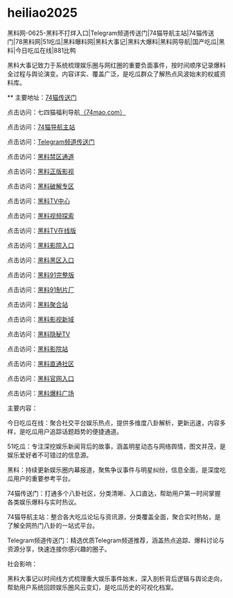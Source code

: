 # heiliao2025
黑料网-0625-黑料不打烊入口|Telegram频道传送门|74猫导航主站|74猫传送门|78黑料网|51吃瓜|黑料曝料网|黑料大事记|黑料大爆料|黑料网导航|国产吃瓜|黑料|今日吃瓜在线|881比鸭

黑料大事记致力于系统梳理娱乐圈与网红圈的重要负面事件，按时间顺序记录爆料全过程与舆论演变。内容详实、覆盖广泛，是吃瓜群众了解热点风波始末的权威资料库。

** 主要地址：<a href="https://74mao.com/">74猫传送门</a>

点击访问：七四猫福利导航<a href="https://74mao.com/">（74mao.com）</a>

点击访问：<a href="https://74mao.com/">74猫导航主站</a>

点击访问：<a href="https://74mao.com/">Telegram频道传送门</a>

点击访问：<a href="https://aw4-21.pages.dev/">黑料禁区通道</a>

点击访问：<a href="https://aw5-21.pages.dev/">黑料正版影视</a>

点击访问：<a href="https://aw6-21.pages.dev/">黑料破解专区</a>

点击访问：<a href="https://aw7-21.pages.dev/">黑料TV中心</a>

点击访问：<a href="https://aw8-21.pages.dev/">黑料视频探索</a>

点击访问：<a href="https://aw9-21.pages.dev/">黑料TV在线版</a>

点击访问：<a href="https://aw10-21.pages.dev/">黑料影院入口</a>

点击访问：<a href="https://aw1-22.pages.dev/">黑料黑区入口</a>

点击访问：<a href="https://hj-700.pages.dev/">黑料91完整版</a>

点击访问：<a href="https://hj-712.pages.dev/">黑料91制片厂</a>

点击访问：<a href="https://aw7-20.pages.dev/">黑料聚合站</a>

点击访问：<a href="https://aw8-20.pages.dev/">黑料影视新域</a>

点击访问：<a href="https://aw9-20.pages.dev/">黑料隐秘TV</a>

点击访问：<a href="https://aw10-20.pages.dev/">黑料影院站</a>

点击访问：<a href="https://aw1-21.pages.dev/">黑料直通社区</a>

点击访问：<a href="https://aw2-21.pages.dev/">黑料官网入口</a>

点击访问：<a href="https://aw3-21.pages.dev/">黑料爆料广场</a>

主要内容：

今日吃瓜在线：聚合社交平台娱乐热点，提供多维度八卦解析，更新迅速，内容多样，是吃瓜用户追踪话题趋势的便捷通道。

51吃瓜：专注深挖娱乐新闻背后的故事，涵盖明星动态与网络舆情，图文并茂，是娱乐爱好者不可错过的信息源。

黑料：持续更新娱乐圈内幕报道，聚焦争议事件与明星纠纷，信息全面，是深度吃瓜用户的重要参考平台。

74猫传送门：打通多个八卦社区，分类清晰、入口直达，帮助用户第一时间掌握各类娱乐爆料与实时热议。

74猫导航主站：整合各大吃瓜论坛与资讯源，分类覆盖全面，聚合实时热帖，是了解全网热门八卦的一站式平台。

Telegram频道传送门：精选优质Telegram频道推荐，涵盖热点追踪、爆料讨论与资源分享，快速连接你感兴趣的圈子。

社会影响：

黑料大事记以时间线方式梳理重大娱乐事件始末，深入剖析背后逻辑与舆论走向，帮助用户系统回顾娱乐圈风云变幻，是吃瓜历史的可视化档案。

<span style="display:none;">[Canonical link](）</span>
